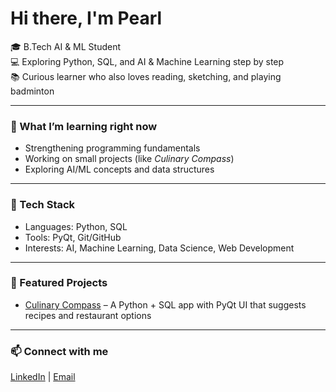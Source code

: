 # Hi there, I'm Pearl 

🎓 B.Tech AI & ML Student  
💻 Exploring Python, SQL, and AI & Machine Learning step by step  
📚 Curious learner who also loves reading, sketching, and playing badminton  

---

### 🌱 What I’m learning right now
- Strengthening programming fundamentals  
- Working on small projects (like *Culinary Compass*)  
- Exploring AI/ML concepts and data structures  

---

### 🔧 Tech Stack
- Languages: Python, SQL  
- Tools: PyQt, Git/GitHub  
- Interests: AI, Machine Learning, Data Science, Web Development  

---

### 📂 Featured Projects
- [Culinary Compass](https://github.com/pearlbijoy/Culinary-Compass) – A Python + SQL app with PyQt UI that suggests recipes and restaurant options  

---

### 📫 Connect with me
[LinkedIn](https://www.linkedin.com/in/pearl-bijoy-0a0062372/) | [Email](pearlbijoy@gmail.com)  
